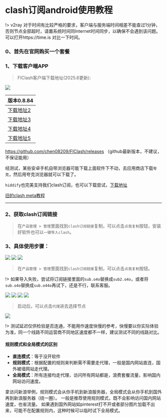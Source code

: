 # clash订阅android使用教程

!> v2ray 对于时间有比较严格的要求，客户端与服务端时间相差不能查过1分钟，否则节点全部超时，请置系统时间同Internet时间同步，以确保不会遇到该问题。可以打开https://time.is 对比一下时间。

### 0、首先在官网购买一个套餐


### 1、下载客户端APP

> FIClash客户端下载地址(2025.6更新): 

![](/img2/FIClash/FIClash.png)

| 版本0.8.84 |
| ------ |
| [下载地址2](https://file.helloking.top/clash/android/FlClash-0.8.84-android-arm64-v8a.apk) |
| [下载地址3](https://file2.helloking.top/clash/android/FlClash-0.8.84-android-arm64-v8a.apk) |
| [下载地址4](https://gh-proxy.com/github.com/chen08209/FlClash/releases/download/v0.8.84/FlClash-0.8.84-android-arm64-v8a.apk) |
| [下载地址5](https://github.com/chen08209/FlClash/releases/download/v0.8.84/FlClash-0.8.84-android-arm64-v8a.apk) |

https://github.com/chen08209/FlClash/releases （github最新版本，不建议，不保证能用）

经测试，某些安卓手机自带浏览器可能下载上面软件下不动，去应用商店下载`夸克`，然后用夸克浏览器就可以下载了。


`hiddify`也完美支持我们clash订阅，也可以下载尝试，[下载地址](https://github.com/hiddify/hiddify-next/releases/)

[旧的clash meta教程](/clash/clash_meta.md)

---

### 2、获取clash订阅链接
> 在`产品管理 > 管理`里面找到`clash订阅链接`复制，可以点击`点我复制`按钮，安装好软件也可以`一键导入clash`。

### 3、具体使用步骤：

![](/img2/FIClash/f1.png)
![](/img2/FIClash/f2.png)
![](/img2/FIClash/f3.png)

> 在`产品管理 > 管理`里面找到`clash订阅链接`复制，可以点击`点我复制`按钮。

!> 如果导入失败，尝试将订阅链接里面的`sub.o4o`替换成`sub2.o4o`，或者将`sub.o4o`替换成`sub.o44o`再试下，还是不行，联系客服。

![](/img2/FIClash/f4.png)
![](/img2/FIClash/f5.png)
![](/img2/FIClash/f6.png)
![](/img2/FIClash/f7.png)

> 启动后，可以点击`代理`进去选择节点

![](/img2/FIClash/f9.png)

!> 测试延迟仅供检验是否连通，不能用作速度快慢的参考，快慢要以你实际体验为准，同一个线路不同运营商不同地区速度都不一样，建议测试不同的线路对比。

#### 规则模式和全局模式的区别

- **直连模式**：等于没开软件
- **规则模式**：根据配置的规则来判断需不需要走代理，一般是国内网站直连，国外被墙网站走代理。
- **全局模式**：所有连接均走代理，访问所有网站都是，浪费套餐流量，影响国内网站访问速度。

拿访问新浪举例，规则模式会从你手机到新浪服务器，全局模式会从你手机到国外再到新浪服务器（绕一圈）。
一般是推荐使用规则模式，既不会影响访问国内网站速度，也省流量。
如果遇到国外网站如pinterest打不开或者部分图片加载不出来，可能不在配置规则内，这种时候可以临时试下全局模式。